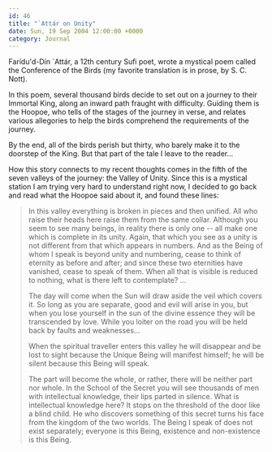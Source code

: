 ```yaml
---
id: 46
title: "`Attár on Unity"
date: Sun, 19 Sep 2004 12:00:00 +0000
category: Journal
---
```


Farídu'd-Dín `Attár, a 12th century Sufi poet, wrote a mystical poem
called the Conference of the Birds (my favorite translation is in prose,
by S. C. Nott).

In this poem, several thousand birds decide to set out on a journey to
their Immortal King, along an inward path fraught with difficulty.
Guiding them is the Hoopoe, who tells of the stages of the journey in
verse, and relates various allegories to help the birds comprehend the
requirements of the journey.

By the end, all of the birds perish but thirty, who barely make it to
the doorstep of the King.  But that part of the tale I leave to the
reader...

How this story connects to my recent thoughts comes in the fifth of the
seven valleys of the journey: the Valley of Unity.  Since this is a
mystical station I am trying very hard to understand right now, I
decided to go back and read what the Hoopoe said about it, and found
these lines:

> In this valley everything is broken in pieces and then unified.  All
> who raise their heads here raise them from the same collar.  Although
> you seem to see many beings, in reality there is only one -- all make
> one which is complete in its unity.  Again, that which you see as a
> unity is not different from that which appears in numbers.  And as the
> Being of whom I speak is beyond unity and numbering, cease to think of
> eternity as before and after; and since these two eternities have
> vanished, cease to speak of them.  When all that is visible is reduced
> to nothing, what is there left to contemplate? ...
> 
> The day will come when the Sun will draw aside the veil which covers
> it.  So long as you are separate, good and evil will arise in you, but
> when you lose yourself in the sun of the divine essence they will be
> transcended by love.  While you loiter on the road you will be held
> back by faults and weaknesses...
> 
> When the spiritual traveller enters this valley he will disappear and
> be lost to sight because the Unique Being will manifest himself; he
> will be silent because this Being will speak.
> 
> The part will become the whole, or rather, there will be neither part
> nor whole.  In the School of the Secret you will see thousands of men
> with intellectual knowledge, their lips parted in silence.  What is
> intellectual knowledge here?  It stops on the threshold of the door
> like a blind child.  He who discovers something of this secret turns
> his face from the kingdom of the two worlds.  The Being I speak of
> does not exist separately; everyone is this Being, existence and
> non-existence is this Being.


